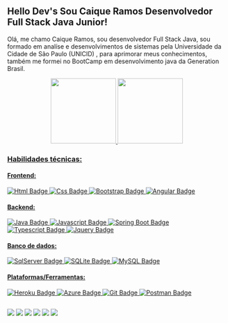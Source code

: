 ## Hello Dev's Sou Caique Ramos Desenvolvedor Full Stack Java Junior!

Olá, me chamo Caique Ramos, sou desenvolvedor Full Stack Java, sou formado em analíse e desenvolvimentos de sistemas pela Universidade da Cidade de São Paulo (UNICID) , para aprimorar meus conhecimentos, também me formei no BootCamp em desenvolvimento java da Generation Brasil.

<div align="center">
  <a href="https://github.com/caiqueramos08">
  <img height="150em" src="https://github-readme-stats.vercel.app/api?username=caiqueramos08&show_icons=true&theme=red&include_all_commits=true&count_private=true"/>
  <img height="150em" src="https://github-readme-stats.vercel.app/api/top-langs/?username=caiqueramos08&layout=compact&langs_count=7&theme=red"/>
</div>
   
  ### Habilidades técnicas:

#### Frontend:
![Html Badge](https://img.shields.io/badge/HTML5-E34F26?style=for-the-badge&logo=html5&logoColor=white)
![Css Badge](https://img.shields.io/badge/CSS3-1572B6?style=for-the-badge&logo=css3&logoColor=white)
![Bootstrap Badge](https://img.shields.io/badge/Bootstrap-563D7C?style=for-the-badge&logo=bootstrap&logoColor=white)
![Angular Badge](https://img.shields.io/badge/Angular-white?style=for-the-badge&logo=angular&logoColor=red)

#### Backend:
![Java Badge](https://img.shields.io/badge/Java-white?style=for-the-badge&logo=Java&logoColor=red)
![Javascript Badge](https://img.shields.io/badge/JavaScript-323330?style=for-the-badge&logo=javascript&logoColor=F7DF1E)
![Spring Boot Badge](https://img.shields.io/badge/SpringBoot-white?style=for-the-badge&logo=Springboot&logoColor=green)
![Typescript Badge](https://img.shields.io/badge/TypeScript-007ACC?style=for-the-badge&logo=typescript&logoColor=white)
![Jquery Badge](https://img.shields.io/badge/jQuery-0769AD?style=for-the-badge&logo=jquery&logoColor=white)

#### Banco de dados:
![SqlServer Badge](https://img.shields.io/badge/SqlServer-316192?style=for-the-badge&logo=postgresql&logoColor=white)
![SQLite Badge](https://img.shields.io/badge/SQLite-07405E?style=for-the-badge&logo=sqlite&logoColor=white)
![MySQL Badge](https://img.shields.io/badge/MySQL-white?style=for-the-badge&logo=MySQL&logoColor=blue)

#### Plataformas/Ferramentas:
![Heroku Badge](https://img.shields.io/badge/Heroku-430098?style=for-the-badge&logo=heroku&logoColor=white)
![Azure Badge](https://img.shields.io/badge/Microsoft_Azure-0089D6?style=for-the-badge&logo=microsoft-azure&logoColor=white)
![Git Badge](https://img.shields.io/badge/Git-F05032?style=for-the-badge&logo=git&logoColor=white)
![Postman Badge](https://img.shields.io/badge/Postman-FF6C37?style=for-the-badge&logo=Postman&logoColor=white)
 
</div>

  ##
  
 <div> 
  <a href="https://www.youtube.com/channel/UC_-uuuZbY0AAt9CViNzvc-Q" target="_blank"><img src="https://img.shields.io/badge/YouTube-FF0000?style=for-the-badge&logo=youtube&logoColor=white" target="_blank"></a>
  <a href="https://instagram.com/caco.8" target="_blank"><img src="https://img.shields.io/badge/-Instagram-%23E4405F?style=for-the-badge&logo=instagram&logoColor=white" target="_blank"></a>
 	<a href="https://github.com/caiqueramos08" target="_blank"><img src="https://img.shields.io/badge/GitHub-100000?style=for-the-badge&logo=github&logoColor=white"></a>
 <a href="https://discord.gg/P7B23q4E" target="_blank"><img src="https://img.shields.io/badge/Discord-7289DA?style=for-the-badge&logo=discord&logoColor=white" target="_blank"></a> 
  <a href = "mailto:caique_cerqueiraramos@hotmail.com"><img src="https://img.shields.io/badge/Microsoft_Outlook-0078D4?style=for-the-badge&logo=microsoft-outlook&logoColor=white" target="_blank"></a>
  <a href="https://www.linkedin.com/in/caique-ramos-b901ba157/" target="_blank"><img src="https://img.shields.io/badge/-LinkedIn-%230077B5?style=for-the-badge&logo=linkedin&logoColor=white" target="_blank"></a> 
   
   </div>
   
  
